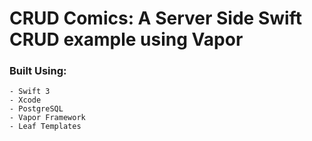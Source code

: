 # CRUD Comics: A Server Side Swift CRUD example using Vapor
### Built Using:
    - Swift 3
    - Xcode
    - PostgreSQL
    - Vapor Framework
    - Leaf Templates
    